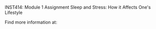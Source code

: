 INST414: Module 1 Assignment
Sleep and Stress: How it Affects One's Lifestyle

Find more information at: 
